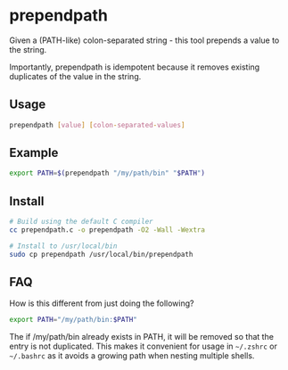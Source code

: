 # prependpath

Given a (PATH-like) colon-separated string - this tool prepends a value to the string.

Importantly, prependpath is idempotent because it removes existing duplicates of the value in the string.

## Usage
```sh
prependpath [value] [colon-separated-values]
```

## Example
```sh
export PATH=$(prependpath "/my/path/bin" "$PATH")
```

## Install
```sh
# Build using the default C compiler
cc prependpath.c -o prependpath -O2 -Wall -Wextra

# Install to /usr/local/bin
sudo cp prependpath /usr/local/bin/prependpath
```


## FAQ
How is this different from just doing the following?
```sh
export PATH="/my/path/bin:$PATH"
```

The if /my/path/bin already exists in PATH, it will be removed so that the entry is not duplicated. This makes it convenient for usage in `~/.zshrc` or `~/.bashrc` as it avoids a growing path when nesting multiple shells.